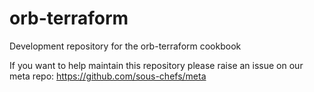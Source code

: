 # orb-terraform
Development repository for the orb-terraform cookbook

If you want to help maintain this repository please raise an issue on our meta repo: https://github.com/sous-chefs/meta
